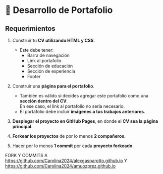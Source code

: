 # 💼 Desarrollo de Portafolio

## Requerimientos

1. Construir tu **CV utilizando HTML y CSS**.
   - Este debe tener:
     - Barra de navegación  
     - Link al portafolio  
     - Sección de educación  
     - Sección de experiencia  
     - Footer

2. Construir una **página para el portafolio**.
   - También es válido si decides agregar este portafolio como una **sección dentro del CV**.  
     En ese caso, el link al portafolio no sería necesario.
   - El portafolio debe incluir **imágenes a tus trabajos anteriores**.

3. **Desplegar el proyecto en GitHub Pages**, en donde el **CV sea la página principal**.

4. **Forkear los proyectos** de por lo menos **2 compañeros**.

5. Hacer por lo menos **1 commit** por cada **proyecto forkeado**.

FORK Y COMMITS A
https://github.com/Carolina2024/alexgasparotto.github.io
Y https://github.com/Carolina2024/amuozprez.github.io

